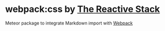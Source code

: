 # webpack:css by [The Reactive Stack](https://thereactivestack.com)
Meteor package to integrate Markdown import with [Webpack](https://atmospherejs.com/webpack/webpack)
